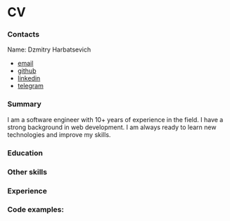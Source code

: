 
# CV

### Contacts
Name: Dzmitry Harbatsevich

- [email](mailto:me@zmiter.com)
- [github](https://buckster12.github.com)
- [linkedin](https://www.linkedin.com/in/.../)
- [telegram](https://t.me/...)

### Summary
I am a software engineer with 10+ years of experience in the field. 
I have a strong background in web development. 
I am always ready to learn new technologies and improve my skills.

### Education

### Other skills

### Experience

### Code examples:
